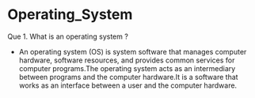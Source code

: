 # Operating_System

Que 1. What is an operating system ?
* An operating system (OS) is system software that manages computer hardware, software resources, and provides common services for computer programs.The operating system acts as an intermediary between programs and the computer hardware.It is a software that works as an interface between a user and the computer hardware.

